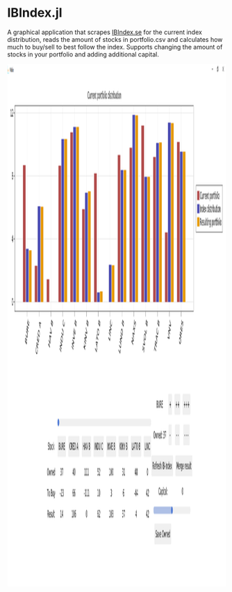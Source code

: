 # IBIndex.jl
 
A graphical application that scrapes [IBIndex.se](https://ibindex.se/) for the current index distribution, reads the amount of stocks in portfolio.csv and calculates how much to buy/sell to best follow the index. 
Supports changing the amount of stocks in your portfolio and adding additional capital. 

<img src="/Figs/GUI-main.png" height="1200">